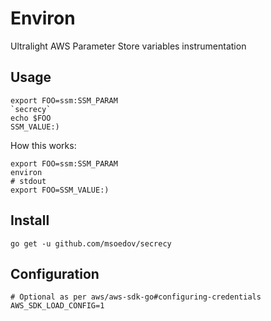 # Environ

Ultralight AWS Parameter Store variables instrumentation

## Usage

```shell
export FOO=ssm:SSM_PARAM
`secrecy`
echo $FOO
SSM_VALUE:)
```

How this works:

```shell
export FOO=ssm:SSM_PARAM
environ
# stdout
export FOO=SSM_VALUE:)
```

## Install

```shell
go get -u github.com/msoedov/secrecy
```

## Configuration

```shell
# Optional as per aws/aws-sdk-go#configuring-credentials
AWS_SDK_LOAD_CONFIG=1
```

